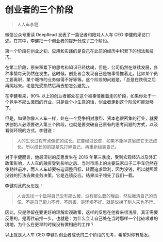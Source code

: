 # 创业者的三个阶段

> 人人车李健

微信公众号重读 DeepRead 发表了一篇记者和阳对人人车 CEO 李健的采访口述。在其中，李健把一个创业者的提升分成了三个阶段。

第一个阶段在创业之初，应用和实践的是自己在此前的经历中积累下的想法和技巧。

在第二阶段，原来积累下的思考和知识已经枯竭，但是，公司仍然在继续发展，各种事情每天仍然在发生。这时候，创业者会发现自己是被事情推着走。比如某个员工要离职，某个城市的业务做得不好等等。这个阶段的问题是，「总是在跌倒之后再爬起来。老是先受损然后再去想怎么避免」。

在李健看来，90% 以上的创业者都处在这个被事情推着走的阶段，如果你处于一个竞争不那么激烈的行业，只是做个小生意的话，创业者走到这个阶段可能就够了。

但是，如果你像人人车一样，处在一个竞争相对激烈、资本也很密集的行业，就要求创始人必须要进入第三个阶段，也就是要突破自己原有的思考问题的方式，以及看待环境的方式。李健说：

> 人的生长过程有点像蛇的成长。蛇要经过蜕皮，如果不撕掉这层皮它无法成长。所以成长的前提是先打碎自己，再重新组装自己。

对于李健而言，他最深刻的反思发生在 2016 年第三季度，受到宏观经济以及外汇政策影响，人人车的融资受到影响之后。当时市场上的主要玩家瓜子二手车仍然在使劲往前冲，而人人车却要被迫调整目标，转而追求盈利，因为没钱，所以就照着没钱的打法去做业务决策。它是连锁反应。结果瓜子领先了我们一截。

李健对此的反思是：

> 人会去找一个显得自己没有那么傻、没有那么蠢的理由，然后撇清自己的责任。不是自己能力不行、不厉害，是环境不好。就是说换了别人来也不行。

因此，只是停留在要更好的理解宏观政策，这样的反思在他看来很浅层。真正需要反思的，是再往前推一步，也就是：为什么会让自己处在当时那样一个比较艰难的境地，为什么在更早的时候没有做相应的工作？

以上就是人人车 CEO 李健对创业者成长的三个阶段的思考，希望对你有启发。


